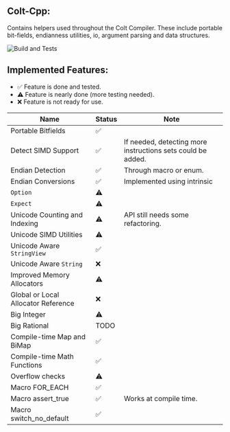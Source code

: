 ## Colt-Cpp:
Contains helpers used throughout the Colt Compiler.
These include portable bit-fields, endianness utilities, io, argument parsing and data structures.

![Build and Tests](https://github.com/R533-Code/colt-cpp/actions/workflows/cmake-multi-platform.yml/badge.svg)

## Implemented Features:
- ✅ Feature is done and tested.
- ⚠️ Feature is nearly done (more testing needed).
- ❌ Feature is not ready for use.


|Name|Status|Note|
|----|------|----|
|Portable Bitfields|✅| |
|Detect SIMD Support|✅|If needed, detecting more instructions sets could be added.|
|Endian Detection|✅|Through macro or enum.|
|Endian Conversions|✅|Implemented using intrinsic|
|`Option`|⚠️| |
|`Expect`|⚠️| |
|Unicode Counting and Indexing|⚠️| API still needs some refactoring.|
|Unicode SIMD Utilities|⚠️| |
|Unicode Aware `StringView`|✅| |
|Unicode Aware `String`|❌| |
|Improved Memory Allocators|⚠️| |
|Global or Local Allocator Reference|❌| |
|Big Integer|⚠️| |
|Big Rational|TODO| |
|Compile-time Map and BiMap|✅| |
|Compile-time Math Functions|✅| |
|Overflow checks|⚠️| |
|Macro FOR_EACH|✅| |
|Macro assert_true|✅| Works at compile time.|
|Macro switch_no_default|✅| |